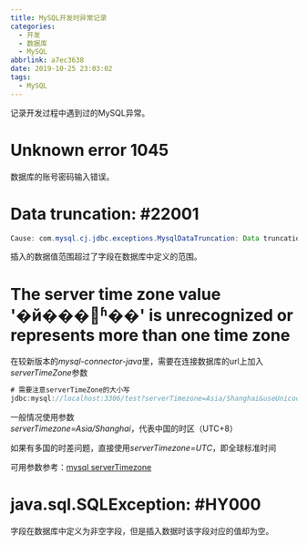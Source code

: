 ```yaml
---
title: MySQL开发时异常记录
categories:
  - 开发
  - 数据库
  - MySQL
abbrlink: a7ec3638
date: 2019-10-25 23:03:02
tags:
  - MySQL
---
```



记录开发过程中遇到过的MySQL异常。

<!-- more -->

# Unknown error 1045

数据库的账号密码输入错误。

# Data truncation: #22001

``` java
Cause: com.mysql.cj.jdbc.exceptions.MysqlDataTruncation: Data truncation: #22001
```

插入的数据值范围超过了字段在数据库中定义的范围。

# The server time zone value '�й���׼ʱ��' is unrecognized or represents more than one time zone

在较新版本的*mysql-connector-java*里，需要在连接数据库的url上加入*serverTimeZone*参数

``` java
# 需要注意serverTimeZone的大小写
jdbc:mysql://localhost:3306/test?serverTimezone=Asia/Shanghai&useUnicode=true&characterEncoding=utf-8
```

一般情况使用参数*serverTimezone=Asia/Shanghai*，代表中国的时区（UTC+8）

如果有多国的时差问题，直接使用*serverTimezone=UTC*，即全球标准时间

可用参数参考：[mysql serverTimezone](https://blog.csdn.net/Shezzer/article/details/80201264)

# java.sql.SQLException: #HY000

字段在数据库中定义为非空字段，但是插入数据时该字段对应的值却为空。

